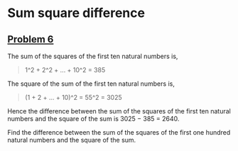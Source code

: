 # Sum square difference
## [Problem 6](https://projecteuler.net/problem=6)

The sum of the squares of the first ten natural numbers is,

> 1^2 + 2^2 + ... + 10^2 = 385

The square of the sum of the first ten natural numbers is,

> (1 + 2 + ... + 10)^2 = 55^2 = 3025

Hence the difference between the sum of the squares of the first ten natural numbers and the square of the sum is 3025 − 385 = 2640.

Find the difference between the sum of the squares of the first one hundred natural numbers and the square of the sum.